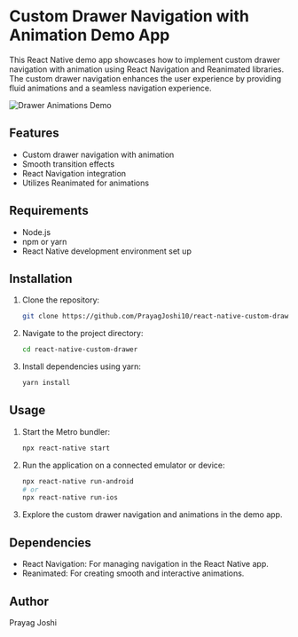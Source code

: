 # Custom Drawer Navigation with Animation Demo App

This React Native demo app showcases how to implement custom drawer navigation with animation using React Navigation and Reanimated libraries. The custom drawer navigation enhances the user experience by providing fluid animations and a seamless navigation experience.

![Drawer Animations Demo](./DrawerAnimation.gif)

## Features

- Custom drawer navigation with animation
- Smooth transition effects
- React Navigation integration
- Utilizes Reanimated for animations

## Requirements

- Node.js
- npm or yarn
- React Native development environment set up

## Installation

1. Clone the repository:

   ```bash
   git clone https://github.com/PrayagJoshi10/react-native-custom-drawer.git
   ```

2. Navigate to the project directory:

   ```bash
   cd react-native-custom-drawer
   ```

3. Install dependencies using yarn:

   ```bash
   yarn install
   ```

## Usage

1. Start the Metro bundler:

   ```bash
   npx react-native start
   ```

2. Run the application on a connected emulator or device:

   ```bash
   npx react-native run-android
   # or
   npx react-native run-ios
   ```

3. Explore the custom drawer navigation and animations in the demo app.

## Dependencies

- React Navigation: For managing navigation in the React Native app.
- Reanimated: For creating smooth and interactive animations.

## Author

Prayag Joshi
